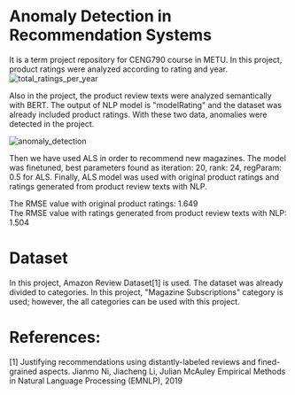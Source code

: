 # Anomaly Detection in Recommendation Systems
It is a term project repository for CENG790 course in METU. In this project, product ratings were analyzed according to rating and year.
![total_ratings_per_year](https://github.com/icgncl/CENG790_Project/blob/main/outputs/total_ratings_per_year.png?raw=true)

Also in the project, the product review texts were analyzed semantically with BERT. The output of NLP model is "modelRating" and the dataset was already included product ratings. With these two data, anomalies were detected in the project.

![anomaly_detection](https://github.com/icgncl/CENG790_Project/blob/main/outputs/anomaly_detection.png?raw=true)

Then we have used ALS in order to recommend new magazines. The model was finetuned, best parameters found as iteration: 20, rank: 24, regParam: 0.5 for ALS.
Finally, ALS model was used with original product ratings and ratings generated from product review texts with NLP. 

The RMSE value with original product ratings: 1.649\
The RMSE value with ratings generated from product review texts with NLP: 1.504

# Dataset 
In this project, Amazon Review Dataset[1] is used. The dataset was already divided to categories. In this project, "Magazine Subscriptions" category is used;
however, the all categories can be used with this project.

# References: 
[1] Justifying recommendations using distantly-labeled reviews and fined-grained aspects. Jianmo Ni, Jiacheng Li, Julian McAuley Empirical Methods in Natural Language Processing (EMNLP), 2019
